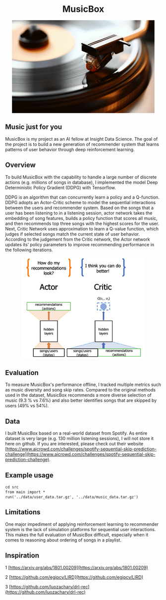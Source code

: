 <h1 align="center"> MusicBox </h1>
<p align="center">
  <img width="460" height="300" src=other/music.gif>
</p>


## Music just for you

MusicBox is my project as an AI fellow at Insight Data Science. The goal of the project is to build a new generation of recommender system that learns patterns of user behavior through deep reinforcement learning.

## Overview

To build MusicBox with the capability to handle a large number of discrete actions (e.g. millions of songs in database), I implemented the model Deep Deterministic Policy Gradient (DDPG) with Tensorflow.

DDPG is an algorithm that can concurrently learn a policy and a Q-function. DDPG adopts an Actor-Critic scheme to model the sequential interactions between the users and recommender system. Based on the songs that a user has been listening to in a listening session, actor network takes the embedding of song features, builds a policy function that scores all music, and then recommends top three songs with the highest scores for the user. Next, Critic Network uses approximation to learn a Q-value function, which judges if selected songs match the current state of user behavior. According to the judgement from the Critic network, the Actor network updates its’ policy parameters to improve recommending performance in the following iterations.

<p align="center">
  <img width="400" height="330" src=other/ddpg.png>
</p>

## Evaluation

To measure MusicBox's performance offline, I tracked multiple metrics such as music diversity and song skip rates. Compared to the original methods used in the dataset, MusicBox recommends a more diverse selection of music (9.3 % vs 7.6%) and also better identifies songs that are skipped by users (49% vs 54%).

## Data

I built MusicBox based on a real-world dataset from Spotify. As entire dataset is very large (e.g. 130 million listening sessions), I will not store it here on github. If you are interested, please check out their website [https://www.aicrowd.com/challenges/spotify-sequential-skip-prediction-challenge](https://www.aicrowd.com/challenges/spotify-sequential-skip-prediction-challenge).

## Example usage


```
cd src
from main import *
run('../data/user_data.tar.gz', '../data/music_data.tar.gz')
```


## Limitations

One major impediment of applying reinforcement learning to recommender system is the lack of simulation platforms for sequential user interactions. This makes the full evaluation of MusicBox difficult, especially when it comes to reasoning about ordering of songs in a playlist.

## Inspiration

1 [https://arxiv.org/abs/1801.00209](https://arxiv.org/abs/1801.00209)

2 [https://github.com/egipcy/LIRD](https://github.com/egipcy/LIRD)

3 [https://github.com/luozachary/drl-rec](https://github.com/luozachary/drl-rec)
